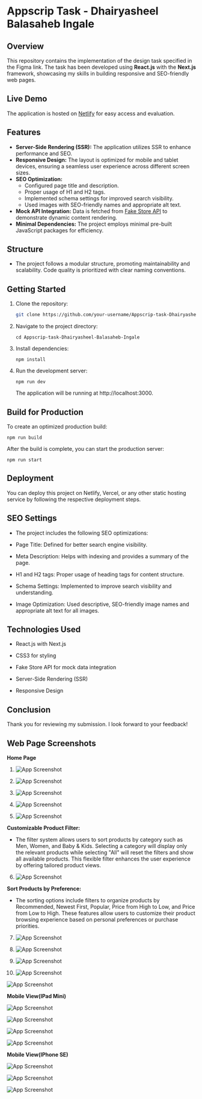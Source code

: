 # Appscrip Task - Dhairyasheel Balasaheb Ingale

## Overview
This repository contains the implementation of the design task specified in the Figma link. The task has been developed using **React.js** with the **Next.js** framework, showcasing my skills in building responsive and SEO-friendly web pages.

## Live Demo
The application is hosted on [Netlify](https://appscripecommerce.netlify.app/) for easy access and evaluation.

## Features
- **Server-Side Rendering (SSR):** The application utilizes SSR to enhance performance and SEO.
- **Responsive Design:** The layout is optimized for mobile and tablet devices, ensuring a seamless user experience across different screen sizes.
- **SEO Optimization:** 
  - Configured page title and description.
  - Proper usage of H1 and H2 tags.
  - Implemented schema settings for improved search visibility.
  - Used images with SEO-friendly names and appropriate alt text.
- **Mock API Integration:** Data is fetched from [Fake Store API](https://fakestoreapi.com/) to demonstrate dynamic content rendering.
- **Minimal Dependencies:** The project employs minimal pre-built JavaScript packages for efficiency.

## Structure
- The project follows a modular structure, promoting maintainability and scalability. Code quality is prioritized with clear naming conventions.

## Getting Started
1. Clone the repository:
   ```bash
   git clone https://github.com/your-username/Appscrip-task-Dhairyasheel-Balasaheb-Ingale.git

2. Navigate to the project directory:
  
       cd Appscrip-task-Dhairyasheel-Balasaheb-Ingale

3. Install dependencies:

       npm install

4. Run the development server:
    
       npm run dev

   The application will be running at http://localhost:3000.


 ## Build for Production

   To create an optimized production build:

    npm run build

   After the build is complete, you can start the production server:
    
    npm run start

## Deployment
You can deploy this project on Netlify, Vercel, or any other static hosting service by following the respective deployment steps.

## SEO Settings
- The project includes the following SEO optimizations:

- Page Title: Defined for better search engine visibility.

- Meta Description: Helps with indexing and provides a summary of the page.

- H1 and H2 tags: Proper usage of heading tags for content structure.

- Schema Settings: Implemented to improve search visibility and understanding.

- Image Optimization: Used descriptive, SEO-friendly image names and appropriate alt text for all images.


## Technologies Used
- React.js with Next.js

- CSS3 for styling

- Fake Store API for mock data integration

- Server-Side Rendering (SSR)

- Responsive Design

## Conclusion
Thank you for reviewing my submission. I look forward to your feedback!

## Web Page Screenshots
   **Home Page**
   
1. ![App Screenshot](screenshots/appscrip1.jpeg)

2. ![App Screenshot](screenshots/appscrip2.jpeg)

3. ![App Screenshot](screenshots/appscrip3.jpeg)

4. ![App Screenshot](screenshots/appscrip4.jpeg)

5. ![App Screenshot](screenshots/appscrip5.jpeg)

**Customizable Product Filter:**
- The filter system allows users to sort products by category such as Men, Women, and Baby & Kids. Selecting a category will display only the relevant products while selecting "All" will reset the filters and show all available products. This flexible filter enhances the user experience by offering tailored product views.

6. ![App Screenshot](screenshots/appscrip6.jpeg)

**Sort Products by Preference:**
- The sorting options include filters to organize products by Recommended, Newest First, Popular, Price from High to Low, and Price from Low to High. These features allow users to customize their product browsing experience based on personal preferences or purchase priorities.

7. ![App Screenshot](screenshots/appscrip7.jpeg)

8. ![App Screenshot](screenshots/appscrip8.jpeg)

9. ![App Screenshot](screenshots/appscrip9.jpeg)

10. ![App Screenshot](screenshots/appscrip10.jpeg)

![App Screenshot](screenshots/appscrip11.jpeg)

**Mobile View(IPad Mini)**

![App Screenshot](screenshots/appscrip12.jpeg)

![App Screenshot](screenshots/appscrip13.jpeg)

![App Screenshot](screenshots/appscrip14.jpeg)

![App Screenshot](screenshots/appscrip15.jpeg)

**Mobile View(IPhone SE)**

![App Screenshot](screenshots/appscrip16.jpeg)

![App Screenshot](screenshots/appscrip17.jpeg)

![App Screenshot](screenshots/appscrip18.jpeg)



  


